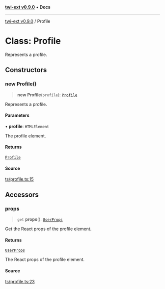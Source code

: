 [**twi-ext v0.9.0**](../README.md) • **Docs**

***

[twi-ext v0.9.0](../README.md) / Profile

# Class: Profile

Represents a profile.

## Constructors

### new Profile()

> **new Profile**(`profile`): [`Profile`](Profile.md)

Represents a profile.

#### Parameters

• **profile**: `HTMLElement`

The profile element.

#### Returns

[`Profile`](Profile.md)

#### Source

[ts/profile.ts:15](https://github.com/Robot-Inventor/twi-ext/blob/a3024ee2cc960c967706ac7e4d07372c4b58d2b4/src/ts/profile.ts#L15)

## Accessors

### props

> `get` **props**(): [`UserProps`](../interfaces/UserProps.md)

Get the React props of the profile element.

#### Returns

[`UserProps`](../interfaces/UserProps.md)

The React props of the profile element.

#### Source

[ts/profile.ts:23](https://github.com/Robot-Inventor/twi-ext/blob/a3024ee2cc960c967706ac7e4d07372c4b58d2b4/src/ts/profile.ts#L23)
